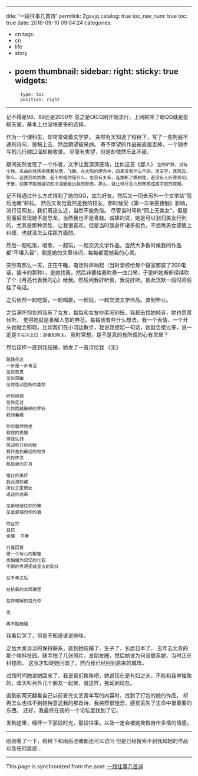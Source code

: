 
---
title: '一段往事几首诗'
permlink: 2gsvjq
catalog: true
toc_nav_num: true
toc: true
date: 2016-09-10 09:04:24
categories:
- cn
tags:
- cn
- life
- story
- poem
thumbnail: 
sidebar:
    right:
        sticky: true
widgets:
    -
        type: toc
        position: right
---


记不得是98、99还是2000年
总之是OICQ刚开始流行，上网的除了聊QQ就是逛聊天室，基本上也没啥更多的选择。

作为一个理科生，却常常做着文学梦。
突然有天知道了榕树下，写了一些狗屁不通的诗句，投稿上去，然后期望被采纳。
寄予厚望的作品被直接否掉，一个随手写的几行顺口溜却被收录。
尽管有失望，但是却依然乐此不疲。

期间突然发现了一个作者，文字让我深深感动，比如这首《郢人》
`空的旷野，没有尘埃。乐曲的悠扬摇摆着丛草，飞舞。在太阳的理念中，四季没有什么不同，连天空，连风云。那么，若我引吭而歌，若不知唱的是什么，也没有关系，连拨断了哪根弦，若没有人听得真切。于是，如果不能用戚切的冷泪蜿蜒出我的悲伤，那么，就让倾尽全力的微笑炫惑宇宙的双眼。`

记不得通过什么方式得到了她的QQ，加为好友。然后又一同去另外一个文学站“雨后池塘”耕耘。
然后又发觉竟然是我的校友，那时候受《第一次亲密接触》影响，流行见网友，我们离这么近，当然不能免俗。
尽管当时号称“网上无美女”，但是见面后发现她不是恐龙，当然我也不是青蛙。诚挚的说，她是可以划归美女行列的，尤其是那种灵性，让我很喜欢。但是当时我身怀诸多抱负，不想再男女感情上纠缠，也就没怎么往那方面想。

然后一起吃饭，唱歌，一起玩，一起交流文学作品，当然大多数时候我的作品都“不堪入目”，倒是她的文章诗词，每每都震撼我的心灵。

突然有那么一天，正在午睡，电话铃声响起（当时学校给每个寝室都装了200电话，插卡的那种），是她找我，然后非要给我吹奏一曲口琴，于是听她断断续续吹了个《月亮代表我的心》给我。然后问我好听否，我说好听。彼此沉默一段时间后挂了电话。

之后依然一起吃饭，一起唱歌，一起玩，一起交流文学作品。直到毕业。

之后满怀抱负的我有了女友，每每和女友吵架闹别扭，我都去找她倾诉，她也愿意倾听。
觉得她就是善解人意的典范。每每我有些什么想法，我一个表情，一个开头她就会知晓。比如我们在小河边散步，我说我想起一句话，她就会接过来，说一定是`子在川上曰：逝者如斯夫。` 我时常想，是不是真的有所谓的心有灵犀？

然后这样一直到我结婚，她发了一首诗给我
《无》
```
路路花过
一步是一步青涩
见你天真
见你深幽
见你弦动弦断的喜愁

听你徘徊
任你走过
引你跨越破碎的界石
我闭着眼

你忽磐然而坐
寂寂的表情
待我认领
风却吹开你的脸
我只去到最近的地方
代你怀念
那孤单的岁月

错过的美好
我点滴珍藏
所以立定原处
遥送你远离

见新枝绕住你的臂
见孟婆端向你的酒

你且饮
且饮
余情  不寿

只莫回首
便一个有心的飘瞥
也怕僵为记忆的化石
不断的考溯抚成亘古的裂纹

在千年之后

在抗氧的水琉璃里

在你难解的目光中

也

再不能触碰
```
我看后哭了，但是不知道该说些啥。

之后大家淡淡的保持联系，直到她结婚了、生子了、长居日本了。
去年去北京的那个啥科技园，随手拍了几张照片，发朋友圈，然后她说为何没联系她，当时正在科技园。
这我才知晓她回国了。然而我已经回到原来的城市。

过段时间她说她回来了，我说我们聚聚吧，她说现在是有妇之夫，不能和我单独聚的，改天叫另外几个朋友一起聚，就这样，拖延到现在。

直到前两天翻看自己以前冒充文艺青年写的内容时，找到了打包的她的作品。
却再怎么也找不到她特意送我的那首诗，我突然很惶恐，感觉丢失了生命中很重要的东西。
还好，我最终在我的一个论坛里找到了它。

发到这里，缅怀一下那段时光，那段往事。以及一定会被她笑做自作多情的情感。
****
刚刚看了一下，榕树下和雨后池塘都还可以访问
但是已经搜索不到我和她的作品以及任何痕迹...

- - -

This page is synchronized from the post: [一段往事几首诗](https://steemit.com/@oflyhigh/2gsvjq)
